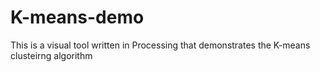# K-means-demo
This is a visual tool written in Processing that demonstrates the K-means clusteirng algorithm
